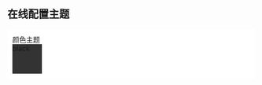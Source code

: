 ## 在线配置主题

<div style="background: #fff;list-style: none;padding: 10px;border-radius: 5px">
  <span>
    颜色主题
  </span>
  <div style='background:#333;width: 60px;height:60px'>black</div>
</div>
